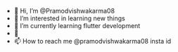 - 👋 Hi, I’m @Pramodvishwakarma08
- 👀 I’m interested in learning new things 
- 🌱 I’m currently learning flutter development 
- 💞️
- 📫 How to reach me @pramodvishwakarma08 insta id

<!---
Pramodvishwakarma08/Pramodvishwakarma08 is a ✨ special ✨ repository because its `README.md` (this file) appears on your GitHub profile.
You can click the Preview link to take a look at your changes.
--->
